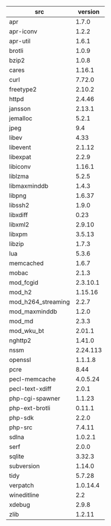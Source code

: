 | src | version |
| ---- | ---- |
| apr | 1.7.0 |
| apr-iconv | 1.2.2 |
| apr-util | 1.6.1 |
| brotli | 1.0.9 |
| bzip2 | 1.0.8 |
| cares | 1.16.1 |
| curl | 7.72.0 |
| freetype2 | 2.10.2 |
| httpd | 2.4.46 |
| jansson | 2.13.1 |
| jemalloc | 5.2.1 |
| jpeg | 9.4 |
| libev | 4.33 |
| libevent | 2.1.12 |
| libexpat | 2.2.9 |
| libiconv | 1.16.1 |
| liblzma | 5.2.5 |
| libmaxminddb | 1.4.3 |
| libpng | 1.6.37 |
| libssh2 | 1.9.0 |
| libxdiff | 0.23 |
| libxml2 | 2.9.10 |
| libxpm | 3.5.13 |
| libzip | 1.7.3 |
| lua | 5.3.6 |
| memcached | 1.6.7 |
| mobac | 2.1.3 |
| mod_fcgid | 2.3.10.1 |
| mod_h2 | 1.15.16 |
| mod_h264_streaming | 2.2.7 |
| mod_maxminddb | 1.2.0 |
| mod_md | 2.3.3 |
| mod_wku_bt | 2.01.1 |
| nghttp2 | 1.41.0 |
| nssm | 2.24.113 |
| openssl | 1.1.1.8 |
| pcre | 8.44 |
| pecl-memcache | 4.0.5.24 |
| pecl-text-xdiff | 2.0.1 |
| php-cgi-spawner | 1.1.23 |
| php-ext-brotli | 0.11.1 |
| php-sdk | 2.2.0 |
| php-src | 7.4.11 |
| sdlna | 1.0.2.1 |
| serf | 2.0.0 |
| sqlite | 3.32.3 |
| subversion | 1.14.0 |
| tidy | 5.7.28 |
| verpatch | 1.0.14.4 |
| wineditline | 2.2 |
| xdebug | 2.9.8 |
| zlib | 1.2.11 |
